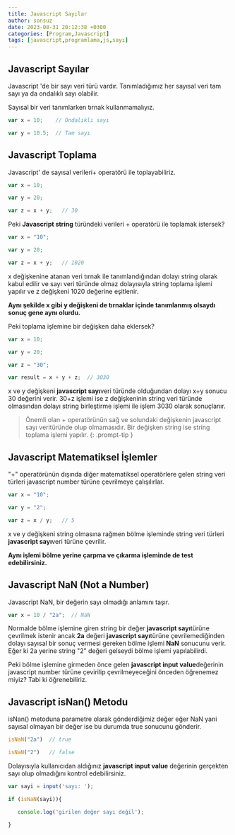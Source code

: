 ```yaml
---
title: Javascript Sayılar
author: sonsuz
date: 2023-08-31 20:12:38 +0300
categories: [Program,Javascript]
tags: [javascript,programlama,js,sayı]
---
```





## Javascript Sayılar

Javascript 'de bir sayı veri türü vardır. Tanımladığımız her sayısal veri tam sayı ya da ondalıklı sayı olabilir. 

Sayısal bir veri tanımlarken tırnak kullanmamalıyız.

```js
var x = 10;    // Ondalıklı sayı 

var y = 10.5;  // Tam sayı
```

## Javascript Toplama

Javascript' de sayısal verileri+ operatörü ile toplayabiliriz.

```js
var x = 10;

var y = 20;

var z = x + y;   // 30
```

Peki **Javascript string** türündeki verileri + operatörü ile toplamak istersek?

```js
var x = "10";

var y = 20;

var z = x + y;   // 1020
```

x değişkenine atanan veri tırnak ile tanımlandığından dolayı string olarak kabul edilir ve sayı veri türünde olmaz dolayısıyla string toplama işlemi yapılır ve z değişkeni 1020 değerine eşitlenir.

**Aynı şekilde x gibi y değişkeni de tırnaklar içinde tanımlanmış olsaydı sonuç gene aynı olurdu.**

Peki toplama işlemine bir değişken daha eklersek?

```js
var x = 10;

var y = 20;

var z = "30";

var result = x + y + z;  // 3030
```

x ve y değişkeni **javascript sayı**veri türünde olduğundan dolayı x+y sonucu 30 değerini verir. 30+z işlemi ise z değişkeninin string veri türünde olmasından dolayı string birleştirme işlemi ile işlem 3030 olarak sonuçlanır.

> Önemli olan + operatörünün sağ ve solundaki değişkenin javascript sayı veritüründe olup olmamasıdır. Bir değişken string ise string toplama işlemi yapılır.
{: .prompt-tip }

## Javascript Matematiksel İşlemler

"+" operatörünün dışında diğer matematiksel operatörlere gelen string veri türleri javascript number türüne çevrilmeye çalışılırlar.

```js
var x = "10";

var y = "2";

var z = x / y;   // 5
```

x ve y değişkeni string olmasına rağmen bölme işleminde string veri türleri **javascript sayı**veri türüne çevrilir.

**Aynı işlemi bölme yerine çarpma ve çıkarma işleminde de test edebilirsiniz.**

## Javascript NaN (Not a Number)

Javascript NaN, bir değerin sayı olmadığı anlamını taşır. 

```js
var x = 10 / "2a";  // NaN
```

Normalde bölme işlemine giren string bir değer **javascript sayı**türüne çevrilmek istenir ancak **2a** değeri **javascript sayı**türüne çevrilemediğinden dolayı sayısal bir sonuç vermesi gereken bölme işlemi **NaN** sonucunu verir. Eğer ki 2a yerine string "2" değeri gelseydi bölme işlemi yapılabilirdi.

Peki bölme işlemine girmeden önce gelen **javascript input value**değerinin javascript number türüne çevirilip çevrilmeyeceğini önceden öğrenemez miyiz? Tabi ki öğrenebiliriz.

## Javascript isNan() Metodu

isNan() metoduna parametre olarak gönderdiğimiz değer eğer NaN yani sayısal olmayan bir değer ise bu durumda true sonucunu gönderir.

```js
isNaN("2a")  // true

isNaN("2")   // false
```

Dolayısıyla kullanıcıdan aldığınız **javascript input value** değerinin gerçekten sayı olup olmadığını kontrol edebilirsiniz.

```js
var sayi = input('sayı: ');

if (isNaN(sayi)){

   console.log('girilen değer sayı değil');

}
```
